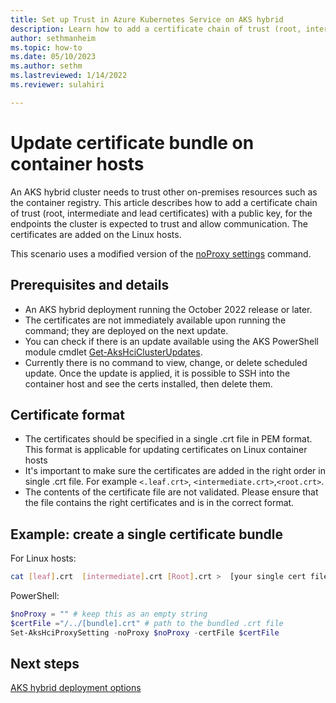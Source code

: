 ```yaml
---
title: Set up Trust in Azure Kubernetes Service on AKS hybrid
description: Learn how to add a certificate chain of trust (root, intermediate and lead certificates) with public key.
author: sethmanheim
ms.topic: how-to
ms.date: 05/10/2023
ms.author: sethm 
ms.lastreviewed: 1/14/2022
ms.reviewer: sulahiri

---
```


# Update certificate bundle on container hosts

An AKS hybrid cluster needs to trust other on-premises resources such as the container registry. This article describes how to add a certificate chain of trust (root, intermediate and lead certificates) with a public key, for the endpoints the cluster is expected to trust and allow communication. The certificates are added on the Linux hosts.

This scenario uses a modified version of the [noProxy settings](proxy-change.md) command.

## Prerequisites and details

- An AKS hybrid deployment running the October 2022 release or later.
- The certificates are not immediately available upon running the command; they are deployed on the next update.
- You can check if there is an update available using the AKS PowerShell module cmdlet [Get-AksHciClusterUpdates](reference/ps/get-akshciclusterupdates.md).
- Currently there is no command to view, change, or delete scheduled update. Once the update is applied, it is possible to SSH into the container host and see the certs installed, then delete them.

## Certificate format

- The certificates should be specified in a single .crt file in PEM format. This format is applicable for updating certificates on Linux container hosts
- It's important to make sure the certificates are added in the right order in single .crt file. For example `<.leaf.crt>`, `<intermediate.crt>`,`<root.crt>`.
- The contents of the certificate file are not validated. Please ensure that the file contains the right certificates and is in the correct format.

## Example: create a single certificate bundle

For Linux hosts:

```bash
cat [leaf].crt  [intermediate].crt [Root].crt >  [your single cert file].crt
```

PowerShell:

```powershell
$noProxy = "" # keep this as an empty string
$certFile ="/../[bundle].crt" # path to the bundled .crt file
Set-AksHciProxySetting -noProxy $noProxy -certFile $certFile
```

## Next steps

[AKS hybrid deployment options](aks-hybrid-options-overview.md)
